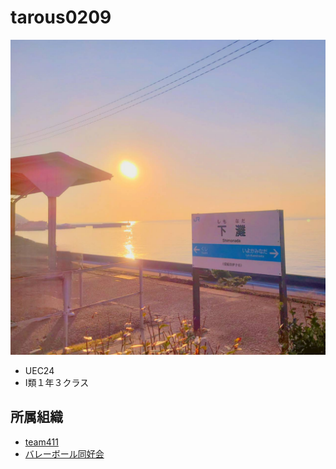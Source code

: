 # tarous0209
![](./99285.jpg)

- UEC24
- Ⅰ類１年３クラス

## 所属組織
- [team411](https://www.team411.jp)
- [バレーボール同好会](https://conjurers.amebaownd.com/)